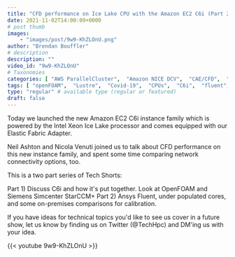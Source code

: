 ```yaml
---
title: "CFD performance on Ice Lake CPU with the Amazon EC2 C6i (Part 2)"
date: 2021-11-02T14:00:09+0000
# post thumb
images:
    - "images/post/9w9-KhZLOnU.png"
author: "Brendan Bouffler"
# description
description: ""
video_id: "9w9-KhZLOnU"
# Taxonomies
categories: [ "AWS ParallelCluster",  "Amazon NICE DCV",  "CAE/CFD",  "Life Sciences", ]
tags: [ "openFOAM",  "Lustre",  "Covid-19",  "CPUs",  "C6i",  "fluent",  "Storage",  "DCV",  "ParallelCluster",  "EC2",  "Ice Lake",  "HPC",  "vizualization",  "CFD",  "Schedulers",  "ansys",  "Intel",  "High Performance Computing",  "virtualization",  "GPUs",  "starccm",  "techshorts", ]
type: "regular" # available type (regular or featured)
draft: false
---
```


Today we launched the new Amazon EC2 C6i instance family which is powered by the Intel Xeon Ice Lake processor and comes equipped with our Elastic Fabric Adapter.

Neil Ashton and Nicola Venuti joined us to talk about CFD performance on this new instance family, and spent some time comparing network connectivity options, too.

This is a two part series of Tech Shorts:

Part 1) Discuss C6i and how it's put together. Look at OpenFOAM and Siemens Simcenter StarCCM+
Part 2) Ansys Fluent, under populated cores, and some on-premises comparisons for calibration.

If you have ideas for technical topics you'd like to see us cover in a future show, let us know by finding us on Twitter (@TechHpc) and DM'ing us with your idea.

{{< youtube 9w9-KhZLOnU >}}